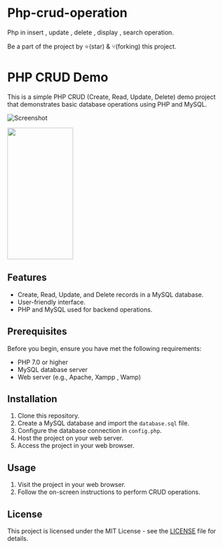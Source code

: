 # Php-crud-operation

Php in insert , update , delete , display , search operation.

Be a part of the project by ⭐️(star) & ⑂(forking) this project.

# PHP CRUD Demo

This is a simple PHP CRUD (Create, Read, Update, Delete) demo project that demonstrates basic database operations using PHP and MySQL.

![Screenshot](screenshot.png)

<image src="https://github.com/gityash56/Php-crud-operation-demo/images/Actor 2022 01 18 07 11 25 PM.jpg"  width="150" height="300" >

## Features

- Create, Read, Update, and Delete records in a MySQL database.
- User-friendly interface.
- PHP and MySQL used for backend operations.

## Prerequisites

Before you begin, ensure you have met the following requirements:

- PHP 7.0 or higher
- MySQL database server
- Web server (e.g., Apache, Xampp , Wamp)

## Installation

1. Clone this repository.
2. Create a MySQL database and import the `database.sql` file.
3. Configure the database connection in `config.php`.
4. Host the project on your web server.
5. Access the project in your web browser.

## Usage

1. Visit the project in your web browser.
2. Follow the on-screen instructions to perform CRUD operations.

## License

This project is licensed under the MIT License - see the [LICENSE](LICENSE) file for details.




